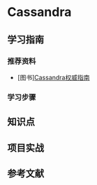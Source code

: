 # Cassandra

## 学习指南

### 推荐资料

* [图书][Cassandra权威指南](http://product.dangdang.com/25204594.html)

### 学习步骤

## 知识点

## 项目实战

## 参考文献
